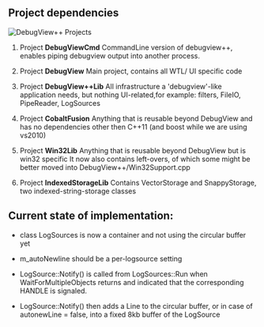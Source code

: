 Project dependencies
--------------------

![DebugView++ Projects](../art/DebugViewProjects.png "DebugView++ Projects")

1. Project **DebugViewCmd**
CommandLine version of debugview++, 
enables piping debugview output into another process.

2. Project **DebugView**
Main project, contains all WTL/ UI  specific code

3. Project **DebugView++Lib**
All infrastructure a 'debugview'-like application needs,
but nothing UI-related,for example: filters, FileIO, PipeReader, LogSources

4. Project **CobaltFusion**
Anything that is reusable beyond DebugView and has no dependencies other then C++11
(and boost while we are using vs2010)

5. Project **Win32Lib**
Anything that is reusable beyond DebugView but is win32 specific 
It now also contains left-overs, of which some might be better moved into DebugView++/Win32Support.cpp

6. Project **IndexedStorageLib**
Contains VectorStorage and SnappyStorage, two
indexed-string-storage classes


Current state of implementation:
--------------------------------

- class LogSources is now a container and not using the circular buffer yet
- m_autoNewline should be a per-logsource setting

- LogSource::Notify() is called from LogSources::Run 
when WaitForMultipleObjects returns and indicated that the corresponding HANDLE is signaled.

- LogSource::Notify() then adds a Line to the circular buffer,
or in case of autonewLine = false, into a fixed 8kb buffer of the LogSource

